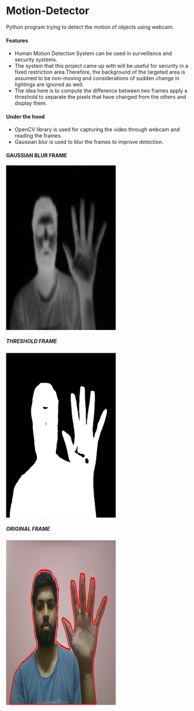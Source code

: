 # Motion-Detector
Python program trying to detect the motion of objects using webcam.

#### Features
 - Human Motion Detection System can be used in surveillance and security systems. 
 - The system that this project came up with will be useful for security in a fixed restriction area.Therefore, the background of the targeted area is assumed to be non-moving and considerations of sudden change in lightings are ignored as well. 
 - The idea here is to compute the difference between two frames apply a threshold to separate the pixels that have changed from the others and display them.

#### Under the hood
 - OpenCV library is used for capturing the video through webcam and reading the frames.
 - Gaussian blur is used to blur the frames to improve detection.

#### GAUSSIAN BLUR FRAME

<img src="https://github.com/rnag5076/Motion-Detector/blob/master/Images/delta_frame.png" width="300" height="450">

##### THRESHOLD FRAME

<img src="https://github.com/rnag5076/Motion-Detector/blob/master/Images/thresh_frame.png" width="300" height="450">

##### ORIGINAL FRAME

<img src="https://github.com/rnag5076/Motion-Detector/blob/master/Images/original_frame.png" width="300" height="450">
